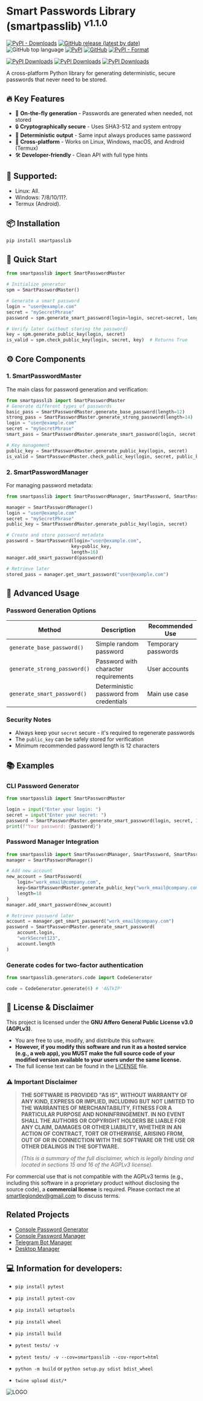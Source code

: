 # Smart Passwords Library (smartpasslib) <sup>v1.1.0</sup>

[![PyPI - Downloads](https://img.shields.io/pypi/dm/smartpasslib?label=pypi%20downloads)](https://pypi.org/project/smartpasslib/)
[![GitHub release (latest by date)](https://img.shields.io/github/v/release/smartlegionlab/smartpasslib)](https://github.com/smartlegionlab/smartpasslib/)
![GitHub top language](https://img.shields.io/github/languages/top/smartlegionlab/smartpasslib)
[![PyPI](https://img.shields.io/pypi/v/smartpasslib)](https://pypi.org/project/smartpasslib)
[![GitHub](https://img.shields.io/github/license/smartlegionlab/smartpasslib)](https://github.com/smartlegionlab/smartpasslib/blob/master/LICENSE)
[![PyPI - Format](https://img.shields.io/pypi/format/smartpasslib)](https://pypi.org/project/smartpasslib)

[![PyPI Downloads](https://static.pepy.tech/badge/smartpasslib)](https://pepy.tech/projects/smartpasslib)
[![PyPI Downloads](https://static.pepy.tech/badge/smartpasslib/month)](https://pepy.tech/projects/smartpasslib)
[![PyPI Downloads](https://static.pepy.tech/badge/smartpasslib/week)](https://pepy.tech/projects/smartpasslib)

A cross-platform Python library for generating deterministic, secure passwords that never need to be stored.

## 🔥 Key Features

- 🚀 **On-the-fly generation** - Passwords are generated when needed, not stored
- 🔒 **Cryptographically secure** - Uses SHA3-512 and system entropy
- 🔄 **Deterministic output** - Same input always produces same password
- 📱 **Cross-platform** - Works on Linux, Windows, macOS, and Android (Termux)
- 🛠️ **Developer-friendly** - Clean API with full type hints

## 🤝 Supported:

- Linux: All.
- Windows: 7/8/10/11?.
- Termux (Android).

## 📦 Installation

```bash
pip install smartpasslib
```

## 🚀 Quick Start

```python
from smartpasslib import SmartPasswordMaster

# Initialize generator
spm = SmartPasswordMaster()

# Generate a smart password
login = "user@example.com"
secret = "mySecretPhrase"
password = spm.generate_smart_password(login=login, secret=secret, length=16)

# Verify later (without storing the password)
key = spm.generate_public_key(login, secret)
is_valid = spm.check_public_key(login, secret, key)  # Returns True
```

## ⚙️ Core Components

### 1. SmartPasswordMaster
The main class for password generation and verification:

```python
from smartpasslib import SmartPasswordMaster
# Generate different types of passwords
basic_pass = SmartPasswordMaster.generate_base_password(length=12)
strong_pass = SmartPasswordMaster.generate_strong_password(length=14)
login = "user@example.com"
secret = "mySecretPhrase"
smart_pass = SmartPasswordMaster.generate_smart_password(login, secret, 16)

# Key management
public_key = SmartPasswordMaster.generate_public_key(login, secret)
is_valid = SmartPasswordMaster.check_public_key(login, secret, public_key)
```

### 2. SmartPasswordManager
For managing password metadata:

```python
from smartpasslib import SmartPasswordManager, SmartPassword, SmartPasswordMaster

manager = SmartPasswordManager()
login = "user@example.com"
secret = "mySecretPhrase"
public_key = SmartPasswordMaster.generate_public_key(login, secret)

# Create and store password metadata
password = SmartPassword(login="user@example.com", 
                        key=public_key, 
                        length=16)
manager.add_smart_password(password)

# Retrieve later
stored_pass = manager.get_smart_password("user@example.com")
```

## 🔧 Advanced Usage

### Password Generation Options
| Method                       | Description                             | Recommended Use     |
|------------------------------|-----------------------------------------|---------------------|
| `generate_base_password()`   | Simple random password                  | Temporary passwords |
| `generate_strong_password()` | Password with character requirements    | User accounts       |
| `generate_smart_password()`  | Deterministic password from credentials | Main use case       |

### Security Notes
- Always keep your `secret` secure - it's required to regenerate passwords
- The `public_key` can be safely stored for verification
- Minimum recommended password length is 12 characters

## 📚 Examples

### CLI Password Generator
```python
from smartpasslib import SmartPasswordMaster

login = input("Enter your login: ")
secret = input("Enter your secret: ")
password = SmartPasswordMaster.generate_smart_password(login, secret, 14)
print(f"Your password: {password}")
```

### Password Manager Integration
```python
from smartpasslib import SmartPasswordManager, SmartPassword, SmartPasswordMaster
manager = SmartPasswordManager()

# Add new account
new_account = SmartPassword(
    login="work_email@company.com",
    key=SmartPasswordMaster.generate_public_key("work_email@company.com", "workSecret123"),
    length=18
)
manager.add_smart_password(new_account)

# Retrieve password later
account = manager.get_smart_password("work_email@company.com")
password = SmartPasswordMaster.generate_smart_password(
    account.login,
    "workSecret123",
    account.length
)
```

### Generate codes for two-factor authentication
```python
from smartpasslib.generators.code import CodeGenerator

code = CodeGenerator.generate(6) # '4&TkIP'
```

## 📜 License & Disclaimer

This project is licensed under the **GNU Affero General Public License v3.0 (AGPLv3)**.

- You are free to use, modify, and distribute this software.
- **However, if you modify this software and run it as a hosted service (e.g., a web app), you MUST make the full source code of your modified version available to your users under the same license.**
- The full license text can be found in the [LICENSE](https://github.com/smartlegionlab/smartpasslib/blob/master/LICENSE) file.

### ⚠️ Important Disclaimer

> **THE SOFTWARE IS PROVIDED "AS IS", WITHOUT WARRANTY OF ANY KIND, EXPRESS OR IMPLIED, INCLUDING BUT NOT LIMITED TO THE WARRANTIES OF MERCHANTABILITY, FITNESS FOR A PARTICULAR PURPOSE AND NONINFRINGEMENT. IN NO EVENT SHALL THE AUTHORS OR COPYRIGHT HOLDERS BE LIABLE FOR ANY CLAIM, DAMAGES OR OTHER LIABILITY, WHETHER IN AN ACTION OF CONTRACT, TORT OR OTHERWISE, ARISING FROM, OUT OF OR IN CONNECTION WITH THE SOFTWARE OR THE USE OR OTHER DEALINGS IN THE SOFTWARE.**
>
> *(This is a summary of the full disclaimer, which is legally binding and located in sections 15 and 16 of the AGPLv3 license).*

For commercial use that is not compatible with the AGPLv3 terms (e.g., including this software in a proprietary product without disclosing the source code), a **commercial license** is required. Please contact me at [smartlegiondev@gmail.com](mailto:smartlegiondev@gmail.com) to discuss terms.

## Related Projects
- [Console Password Generator](https://github.com/smartlegionlab/clipassgen/)
- [Console Password Manager](https://github.com/smartlegionlab/clipassman/)
- [Telegram Bot Manager](https://t.me/smartpasswordmanagerbot)
- [Desktop Manager](https://github.com/smartlegionlab/smart_password_manager_desktop/)


## 💻 Information for developers:

- `pip install pytest`
- `pip install pytest-cov`
- `pip install setuptools`
- `pip install wheel`
- `pip install build`

- `pytest tests/ -v`
- `pytest tests/ -v --cov=smartpasslib --cov-report=html`
- `python -m build` or `python setup.py sdist bdist_wheel`
- `twine upload dist/*`

![LOGO](https://github.com/smartlegionlab/smartpasslib/raw/master/data/images/cov.png)